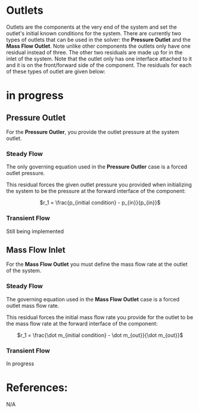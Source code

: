 # Outlets
Outlets are the components at the very end of the system and set the outlet's initial known conditions for the system. There are currently two types of outlets that can be used in the solver: the **Pressure Outlet** and the **Mass Flow Outlet**. Note unlike other components the outlets only have one residual instead of three. The other two residuals are made up for in the inlet of the system. Note that the outlet only has one interface attached to it and it is on the front/forward side of the component. The residuals for each of these types of outlet are given below:
# in progress 
## Pressure Outlet
For the **Pressure Outler**, you provide the outlet pressure at the system outlet.
### Steady Flow
The only governing equation used in the **Pressure Outler** case is a forced outlet pressure. 

This residual forces the given outlet pressure you provided when initializing the system to be the pressure at the forward interface of the component:
<p align="center">$r_1 = \frac{p_{initial condition} - p_{in}}{p_{in}}$</p> 

### Transient Flow
Still being implemented

## Mass Flow Inlet
For the **Mass Flow Outlet** you must define the mass flow rate at the outlet of the system. 
### Steady Flow
The governing equation used in the **Mass Flow Outlet** case is a forced outlet mass flow rate.
  
This residual forces the initial mass flow rate you provide for the outlet to be the mass flow rate at the forward interface of the component:
<p align="center">$r_1 = \frac{\dot m_{initial condition} - \dot m_{out}}{\dot m_{out}}$</p> 

### Transient Flow
In progress 

# References:
N/A 
